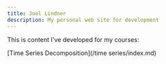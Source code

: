 ```yaml
---
title: Joel Lindner
description: My personal web site for development
---
```


This is content I've developed for my courses:

[Time Series Decomposition](/time series/index.md)
